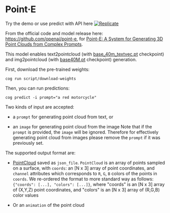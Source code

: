 # Point·E

Try the demo or use predict with API here [![Replicate](https://replicate.com/cjwbw/kpoint-earlo/badge)](https://replicate.com/cjwbw/point-e) 


From the official code and model release here: https://github.com/openai/point-e,
for [Point-E: A System for Generating 3D Point Clouds from Complex Prompts](https://arxiv.org/abs/2212.08751).

This model enables text2pointcloud (with [base_40m_textvec.pt](https://github.com/openai/point-e/blob/main/point_e/models/download.py#L16) checkpoint) and img2pointcloud (with [base40M.pt](https://github.com/openai/point-e/blob/main/point_e/models/download.py#L18) checkpoint) generation.


First, download the pre-trained weights:

    cog run script/download-weights 

Then, you can run predictions:

    cog predict -i prompt="a red motorcycle"


Two kinds of input are accepted: 

-  a `prompt` for generating point cloud from text, or 

-  an `image` for generating point cloud from the image
Note that if the `prompt` is provided, the `image` will be ignored. Therefore for effectively generating point cloud from images please remove the `prompt` if it was previously set.

The supported output format are:

-  [PointCloud](https://github.com/chenxwh/point-e/blob/main/point_e/util/point_cloud.py#L19) saved as `json_file`. `PointCloud` is  an array of points sampled on a surface, with `coords`: an [N x 3] array of point coordinates, and `channel` attributes which corresponds to `R`, `G`, `B` colors of the points in `coords`. We re-ordered the format to more standard way as follows:
    `{"coords": [...], "colors": [...]}`, 
where "coords" is an [N x 3] array of (X,Y,Z) point coordinates, and "colors" is an [N x 3] array of (R,G,B) color values

- Or an `animation` of the point cloud
